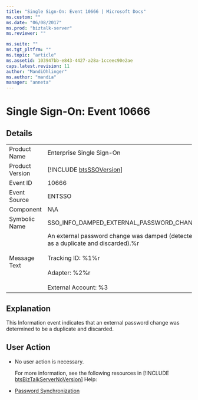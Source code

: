 ```yaml
---
title: "Single Sign-On: Event 10666 | Microsoft Docs"
ms.custom: ""
ms.date: "06/08/2017"
ms.prod: "biztalk-server"
ms.reviewer: ""

ms.suite: ""
ms.tgt_pltfrm: ""
ms.topic: "article"
ms.assetid: 103947bb-e843-4427-a28a-1cceec90e2ae
caps.latest.revision: 11
author: "MandiOhlinger"
ms.author: "mandia"
manager: "anneta"
---
```

# Single Sign-On: Event 10666
## Details  

|                 |                                                                                                                                                                            |
|-----------------|----------------------------------------------------------------------------------------------------------------------------------------------------------------------------|
|  Product Name   |                                                                         Enterprise Single Sign-On                                                                          |
| Product Version |                                                        [!INCLUDE [btsSSOVersion](../includes/btsssoversion-md.md)]                                                         |
|    Event ID     |                                                                                   10666                                                                                    |
|  Event Source   |                                                                                   ENTSSO                                                                                   |
|    Component    |                                                                                    N\A                                                                                     |
|  Symbolic Name  |                                                                  SSO_INFO_DAMPED_EXTERNAL_PASSWORD_CHANGE                                                                  |
|  Message Text   | An external password change was damped (detected as a duplicate and discarded).%r<br /><br /> Tracking ID: %1%r<br /><br /> Adapter: %2%r<br /><br /> External Account: %3 |

## Explanation  
 This Information event indicates that an external password change was determined to be a duplicate and discarded.  

## User Action  

- No user action is necessary.  

  For more information, see the following resources in [!INCLUDE [btsBizTalkServerNoVersion](../includes/btsbiztalkservernoversion-md.md)] Help:  

- [Password Synchronization](../core/password-synchronization2.md)
